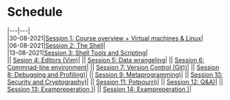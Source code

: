 <!-- JS use if these pages are used as githubpages. can be deleted if used elsewhere -->
<script src="https://code.jquery.com/jquery-3.2.1.min.js"></script>
<script src="script.js"></script>
# Schedule 

|---|---|    
|30-08-2021|[Session 1: Course overview + Virtual machines & Linux](1.html)|   
|06-08-2021|[Session 2: The Shell](2.html)|    
|13-08-2021|[Session 3: Shell Tools and Scripting](3.html)|    
|| [Sesion 4: Editors (Vim)](editors.html)|
|| [Session 5: Data wrangeling](data.wrangling.html)|
|| [Session 6: Commnad-line environment](commandline-env.html)|
|| [Session 7: Version Control (Git))](version-control.html)|
|| [Session 8: Debugging and Profiling)](debugging-profiling.html)|
|| [Session 9: Metaprogramming)](metaprogramming.html)|
|| [Session 10: Security and Cryptography)](security-crypt.html)|
|| [Session 11: Potpourri)](potpourri.html)|
|| [Session 12: Q&A)](q-a.html)|
|| [Session 13: Exampreperation )](examprep.html)|
|| [Session 14: Exampreperation )](examprep.html)|
